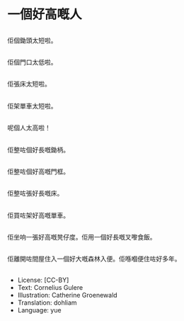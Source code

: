 # 一個好高嘅人

##
佢個鋤頭太短啦。

##
佢個門口太低啦。

##
佢張床太短啦。

##
佢架單車太短啦。

##
呢個人太高啦！

##
佢整咗個好長嘅鋤柄。

##
佢整咗個好高嘅門框。

##
佢整咗張好長嘅床。

##
佢買咗架好高嘅單車。

##
佢坐响一張好高嘅凳仔度。佢用一個好長嘅叉嚟食飯。

##
佢離開咗間屋住入一個好大嘅森林入便。佢喺嗰便住咗好多年。


##
* License: [CC-BY]
* Text: Cornelius Gulere
* Illustration: Catherine Groenewald
* Translation: dohliam
* Language: yue
